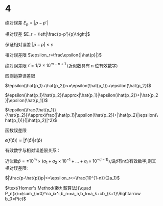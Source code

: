 # 4
绝对误差 $E_p = |p - p'|$

相对误差 $E_r = \left|\frac{p-p'}{p}\right|$

保证相对误差 $|\bar{p} - p| \leq \varepsilon$

相对误差限 $\epsilon_r=\frac\epsilon{|\hat{p}|}$

绝对误差限 $\hat{\epsilon}=1/2\times10^{m-n+1}$ (近似数具有 n 位有效数字)

四则运算误差限

$\epsilon(\hat{p_1}+\hat{p_2})<=\epsilon(\hat{p_1})+\epsilon(\hat{p_2})$

$\epsilon(\hat{p_1}\hat{p_2})\approx|\hat{p_1}|\epsilon(\hat{p_2})+|\hat{p_2}|\epsilon(\hat{p_1})$

$\epsilon(\frac{\hat{p_1}}{\hat{p_2}})\approx\frac{|\hat{p_1}|\epsilon(\hat{p_2})+|\hat{p_2}|\epsilon(\hat{p_1})}{|\hat{p_2}|^2}$

函数误差限

$\epsilon(f(\hat{p}))\approx|f\prime(\hat{p})|\epsilon(\hat{p})$

有效数字与相对误差限关系：

$\text{近似数}\hat{p}=\pm10^m\times(a_1+a_2\times10^{-1}+\ldots+a_i\times10^{-(i-1)})\text{,设}\hat{p}\text{有n位有效数字,则其相对误差限:}$

$|\frac{p-\hat{p}}p|<=\epsilon_r<=\frac{10^{1-n}}{2a_1}\$

$\text{Horner's Method(秦九韶算法)}\quad P_n(x):=\sum_{i=0}^na_ix^i,b_n:=a_n,b_k=a_k+cb_{k+1}\Rightarrow b_0=P(c)$
